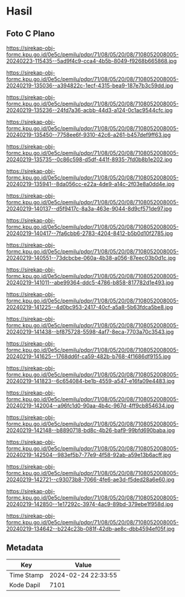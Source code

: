 # Hasil

## Foto C Plano

https://sirekap-obj-formc.kpu.go.id/0e5c/pemilu/pdpr/71/08/05/20/08/7108052008005-20240223-115435--5ad9f4c9-cca4-4b5b-8049-f9268b665868.jpg

https://sirekap-obj-formc.kpu.go.id/0e5c/pemilu/pdpr/71/08/05/20/08/7108052008005-20240219-135036--a394822c-1ecf-4315-bea9-187e7b3c59dd.jpg

https://sirekap-obj-formc.kpu.go.id/0e5c/pemilu/pdpr/71/08/05/20/08/7108052008005-20240219-135236--24fd7a36-acbb-44d3-a124-0c1ac9544cfc.jpg

https://sirekap-obj-formc.kpu.go.id/0e5c/pemilu/pdpr/71/08/05/20/08/7108052008005-20240219-135450--7758ee6f-9310-42c6-a261-b457def9ff63.jpg

https://sirekap-obj-formc.kpu.go.id/0e5c/pemilu/pdpr/71/08/05/20/08/7108052008005-20240219-135735--0c86c598-d5df-441f-8935-7fd0b8b1e202.jpg

https://sirekap-obj-formc.kpu.go.id/0e5c/pemilu/pdpr/71/08/05/20/08/7108052008005-20240219-135941--8da056cc-e22a-4de9-a14c-2f03e8a0dd4e.jpg

https://sirekap-obj-formc.kpu.go.id/0e5c/pemilu/pdpr/71/08/05/20/08/7108052008005-20240219-140137--d5f9417c-8a3a-463e-9044-8d9cf571de97.jpg

https://sirekap-obj-formc.kpu.go.id/0e5c/pemilu/pdpr/71/08/05/20/08/7108052008005-20240219-140417--7fa6cbb6-2783-4204-8412-b5b0d10f2785.jpg

https://sirekap-obj-formc.kpu.go.id/0e5c/pemilu/pdpr/71/08/05/20/08/7108052008005-20240219-140551--73dcbcbe-060a-4b38-a056-87eec03b0d1c.jpg

https://sirekap-obj-formc.kpu.go.id/0e5c/pemilu/pdpr/71/08/05/20/08/7108052008005-20240219-141011--abe99364-ddc5-4786-b858-817782d1e493.jpg

https://sirekap-obj-formc.kpu.go.id/0e5c/pemilu/pdpr/71/08/05/20/08/7108052008005-20240219-141225--4d0bc953-2417-40cf-a5a8-5b63fdca5be8.jpg

https://sirekap-obj-formc.kpu.go.id/0e5c/pemilu/pdpr/71/08/05/20/08/7108052008005-20240219-141438--bf875728-5598-4af7-8eca-7703a70c3543.jpg

https://sirekap-obj-formc.kpu.go.id/0e5c/pemilu/pdpr/71/08/05/20/08/7108052008005-20240219-141625--1768dd6f-ca59-482b-b768-4f1686df9155.jpg

https://sirekap-obj-formc.kpu.go.id/0e5c/pemilu/pdpr/71/08/05/20/08/7108052008005-20240219-141823--6c654084-be1b-4559-a547-e16fa09e4483.jpg

https://sirekap-obj-formc.kpu.go.id/0e5c/pemilu/pdpr/71/08/05/20/08/7108052008005-20240219-142004--a96fc1d0-90aa-4b4c-967d-4ff9cb854634.jpg

https://sirekap-obj-formc.kpu.go.id/0e5c/pemilu/pdpr/71/08/05/20/08/7108052008005-20240219-142148--b8890718-bd8c-4b26-baf9-99bfd690baba.jpg

https://sirekap-obj-formc.kpu.go.id/0e5c/pemilu/pdpr/71/08/05/20/08/7108052008005-20240219-142504--983ef5b7-77e9-4f58-92ab-a59e13b6acff.jpg

https://sirekap-obj-formc.kpu.go.id/0e5c/pemilu/pdpr/71/08/05/20/08/7108052008005-20240219-142721--c93073b8-7066-4fe6-ae3d-f5ded28a6e60.jpg

https://sirekap-obj-formc.kpu.go.id/0e5c/pemilu/pdpr/71/08/05/20/08/7108052008005-20240219-142850--1e17292c-3974-4ac9-89bd-379ebe1f958d.jpg

https://sirekap-obj-formc.kpu.go.id/0e5c/pemilu/pdpr/71/08/05/20/08/7108052008005-20240219-134642--b224c23b-081f-42db-ae8c-dbb4594ef05f.jpg


## Metadata

| Key        | Value               |
| ---------- | ------------------- |
| Time Stamp | 2024-02-24 22:33:55 |
| Kode Dapil | 7101                |



